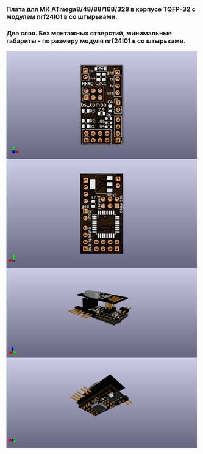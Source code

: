 ### Плата для МК ATmega8/48/88/168/328 в корпусе TQFP-32 с модулем nrf24l01 в со штырьками.
### Два слоя. Без монтажных отверстий, минимальные габариты - по размеру модуля nrf24l01 в со штырьками.

<img align="center" width=500 src="https://github.com/MelexinVN/bs_kombo/blob/main/hardware/pcb/kombo_nrf24_atmega8_min/kombo_nrf24_atmega8_min.png" />

<img align="center" width=500 src="https://github.com/MelexinVN/bs_kombo/blob/main/hardware/pcb/kombo_nrf24_atmega8_min/kombo_nrf24_atmega8_min_.png" />

<img align="center" width=500 src="https://github.com/MelexinVN/bs_kombo/blob/main/hardware/pcb/kombo_nrf24_atmega8_min/kombo_nrf24_atmega8_min__.png" />

<img align="center" width=500 src="https://github.com/MelexinVN/bs_kombo/blob/main/hardware/pcb/kombo_nrf24_atmega8_min/kombo_nrf24_atmega8_min___.png" />
